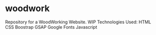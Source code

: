 # woodwork

Repository for a WoodWorking Website. WIP
Technologies Used:
HTML
CSS
Boostrap
GSAP
Google Fonts
Javascript
